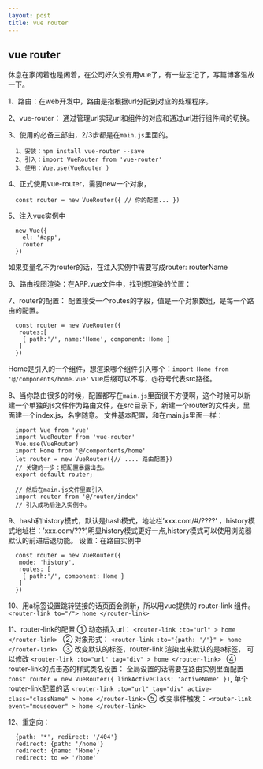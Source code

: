 ```yaml
---
layout: post
title: vue router
---
```



##  vue router

休息在家闲着也是闲着，在公司好久没有用vue了，有一些忘记了，写篇博客温故一下。

1、路由：在web开发中，路由是指根据url分配到对应的处理程序。

2、vue-router： 通过管理url实现url和组件的对应和通过url进行组件间的切换。

3、使用的必备三部曲，2/3步都是在`main.js`里面的。

```
  1、安装：npm install vue-router --save
  2、引入：import VueRouter from 'vue-router'
  3、使用：Vue.use(VueRouter )
```

4、正式使用vue-router，需要new一个对象，

```
  const router = new VueRouter({ // 你的配置... })
```

5、注入vue实例中

```
  new Vue({
    el: '#app',
    router
  })
```

如果变量名不为router的话，在注入实例中需要写成router: routerName

6、路由视图渲染：在APP.vue文件中，找到想渲染的位置：<router-view></router-view>

7、router的配置： 配置接受一个routes的字段，值是一个对象数组，是每一个路由的配置。
```
  const router = new VueRouter({
   routes:[
    { path:'/', name:'Home', component: Home }
   ]
  })
```

Home是引入的一个组件，想渲染哪个组件引入哪个：`import Home from '@/components/home.vue'` vue后缀可以不写，@符号代表src路径。

8、当你路由很多的时候，配置都写在`main.js`里面很不方便啊，这个时候可以新建一个单独的js文件作为路由文件，在src目录下，新建一个router的文件夹，里面建一个index.js，名字随意。
文件基本配置，和在main.js里面一样：
```
  import Vue from 'vue'
  import VueRouter from 'vue-router'
  Vue.use(VueRouter)
  import Home from '@/compontents/home'
  let router = new VueRouter({// .... 路由配置})
  // 关键的一步：把配置暴露出去。
  export default router;

  // 然后在main.js文件里面引入
  import router from '@/router/index'
  // 引入成功后注入实例中。
```

9、hash和history模式，默认是hash模式，地址栏’xxx.com/#/????’ ，history模式地址栏：’xxx.com/???’,明显history模式更好一点,history模式可以使用浏览器默认的前进后退功能。
设置：在路由实例中
```
  const router = new VueRouter({
   mode: 'history',
   routes: [
    { path:'/', component: Home }
   ]
  })
```

10、用a标签设置跳转链接的话页面会刷新，所以用vue提供的 router-link 组件。
`<router-link to="/"> home </router-link>`

11、router-link的配置
① 动态插入url： `<router-link :to="url" > home </router-link> `
② 对象形式： `<router-link :to="{path: '/'}" > home </router-link> `
③ 改变默认的标签，router-link 渲染出来默认的是a标签， 可以修改 `<router-link :to="url" tag="div" > home </router-link> `
④ router-link的点击态的样式类名设置： 全局设置的话需要在路由实例里面配置`const router = new VueRouter({ linkActiveClass: 'activeName' })`, 单个router-link配置的话 `<router-link :to="url" tag="div" active-class="className" > home </router-link>` 
⑤ 改变事件触发： `<router-link event="mouseover" > home </router-link>`

12、重定向：
```
  {path: '*', redirect: '/404'}
  redirect: {path: '/home'}
  redirect: {name: 'Home'}
  redirect: to => '/home'
```
